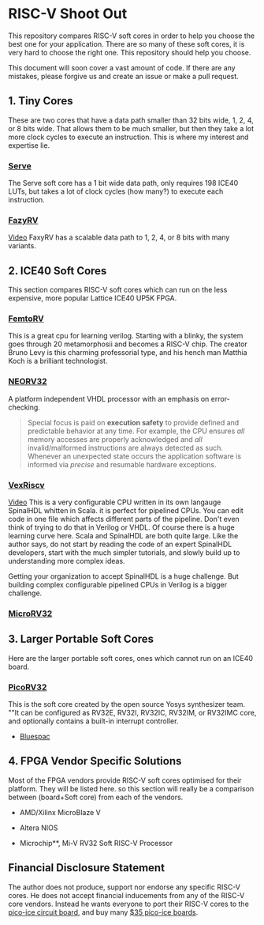 # RISC-V Shoot Out

This repository compares RISC-V soft cores in order to help you choose the best one for your application.  There are so many of these soft cores, it is very hard to choose the right one.  This repository should help you choose. 



This document will soon cover a vast amount of code.  If there are any mistakes, please forgive us and create an issue or make a pull request. 

## 1. Tiny Cores

These are two cores that have a data path smaller than 32 bits wide, 1, 2, 4, or 8 bits wide.  That allows them to be much smaller, but then they take a lot more clock cycles to execute an instruction.   This is where my interest and expertise lie. 

### [Serve](https://github.com/olofk/serv)

The Serve soft core has a 1 bit wide data path, only requires 198 ICE40 LUTs, but takes a lot of clock cycles (how many?) to execute each instruction.  

### [FazyRV](https://github.com/meiniKi/FazyRV)

[Video](https://youtu.be/rRPVVCbpF5M) FaxyRV has a scalable data path to 1, 2, 4, or 8 bits with many variants.

## 2. ICE40 Soft Cores

This section compares RISC-V soft cores which can run on the less expensive, more popular Lattice ICE40 UP5K FPGA.  

### [FemtoRV](https://github.com/dloubach/femtorv32)

This is a great cpu for learning verilog. Starting with a blinky, the system goes through 20 metamorphosii and becomes a RISC-V chip.  The creator Bruno Levy is this charming professorial type, and his hench man Matthia Koch is a brilliant technologist.  

### [NEORV32](https://github.com/stnolting/neorv32)

A platform independent VHDL processor with an emphasis on error-checking. 

> Special focus is paid on **execution safety** to provide defined and predictable behavior at any time.  For example, the CPU ensures *all* memory accesses are properly acknowledged and *all* invalid/malformed
> instructions are always detected as such. Whenever an unexpected state occurs the application software is informed via *precise* and resumable hardware exceptions.   



### [VexRiscv](https://github.com/SpinalHDL/VexRiscv)

[Video](https://www.youtube.com/watch?v=dR_jqS13D2c)  This is a very configurable CPU written in its own langauge SpinalHDL whitten in Scala.  it is perfect for pipelined CPUs.  You can edit code in one file which affects different parts of the pipeline.  Don't even think of trying to do that in Verilog or VHDL. Of course there is a huge learning curve here.  Scala and SpinalHDL are both quite large. Like the author says, do not start by reading the code of an expert SpinalHDL developers, start with the much simpler tutorials, and slowly build up to understanding more complex ideas. 

Getting your organization to accept SpinalHDL is a huge challenge.  But building complex configurable pipelined CPUs in Verilog is a bigger challenge. 

### [MicroRV32](https://github.com/agra-uni-bremen/microrv32)

## 3. Larger Portable Soft Cores

Here are the larger portable soft cores, ones which cannot run on an ICE40 board.  

### [PicoRV32](https://github.com/YosysHQ/picorv32/tree/main)

This is the soft core created by the open source Yosys synthesizer team. ""It can be configured as RV32E, RV32I, RV32IC, RV32IM, or RV32IMC core, and optionally
contains a built-in interrupt controller.



- [Bluespac](https://bluespec.com/products#portable)

## 4. FPGA Vendor Specific Solutions

Most of the FPGA vendors provide RISC-V soft cores optimised for their platform.   They will be listed here.  so this section will really be a comparison between (board+Soft core) from each of the vendors.

- AMD/Xilinx MicroBlaze V

- Altera NIOS

- Microchip**, Mi-V RV32 Soft RISC-V Processor

## Financial Disclosure Statement

 The author does not produce, support nor endorse any specific RISC-V cores. He does not accept financial inducements from any of the RISC-V core vendors. Instead he wants everyone to port their RISC-V cores to the [pico-ice circuit board](https://pico-ice.tinyvision.ai/), and buy many [$35 pico-ice boards](https://tinyvision.ai/products/pico-ice-fpga-trainer-board).  
